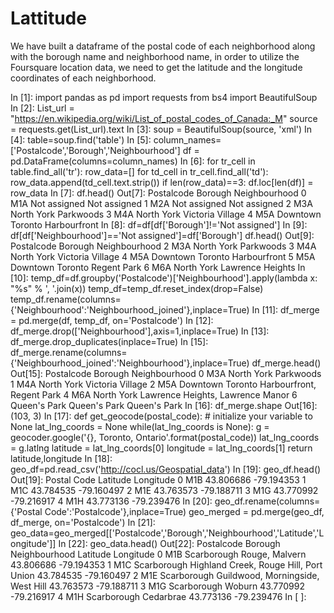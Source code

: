 # Lattitude


We have built a dataframe of the postal code of each neighborhood along with the borough name and neighborhood name, in order to utilize the Foursquare location data, we need to get the latitude and the longitude coordinates of each neighborhood.

In [1]:
import pandas as pd
import requests
from bs4 import BeautifulSoup
In [2]:
List_url = "https://en.wikipedia.org/wiki/List_of_postal_codes_of_Canada:_M"
source = requests.get(List_url).text
In [3]:
soup = BeautifulSoup(source, 'xml')
In [4]:
table=soup.find('table')
In [5]:
column_names=['Postalcode','Borough','Neighbourhood']
df = pd.DataFrame(columns=column_names)
In [6]:
for tr_cell in table.find_all('tr'):
    row_data=[]
    for td_cell in tr_cell.find_all('td'):
        row_data.append(td_cell.text.strip())
    if len(row_data)==3:
        df.loc[len(df)] = row_data
In [7]:
df.head()
Out[7]:
Postalcode	Borough	Neighbourhood
0	M1A	Not assigned	Not assigned
1	M2A	Not assigned	Not assigned
2	M3A	North York	Parkwoods
3	M4A	North York	Victoria Village
4	M5A	Downtown Toronto	Harbourfront
In [8]:
df=df[df['Borough']!='Not assigned']
In [9]:
df[df['Neighbourhood']=='Not assigned']=df['Borough']
df.head()
Out[9]:
Postalcode	Borough	Neighbourhood
2	M3A	North York	Parkwoods
3	M4A	North York	Victoria Village
4	M5A	Downtown Toronto	Harbourfront
5	M5A	Downtown Toronto	Regent Park
6	M6A	North York	Lawrence Heights
In [10]:
temp_df=df.groupby('Postalcode')['Neighbourhood'].apply(lambda x: "%s" % ', '.join(x))
temp_df=temp_df.reset_index(drop=False)
temp_df.rename(columns={'Neighbourhood':'Neighbourhood_joined'},inplace=True)
In [11]:
df_merge = pd.merge(df, temp_df, on='Postalcode')
In [12]:
df_merge.drop(['Neighbourhood'],axis=1,inplace=True)
In [13]:
df_merge.drop_duplicates(inplace=True)
In [15]:
df_merge.rename(columns={'Neighbourhood_joined':'Neighbourhood'},inplace=True)
df_merge.head()
Out[15]:
Postalcode	Borough	Neighbourhood
0	M3A	North York	Parkwoods
1	M4A	North York	Victoria Village
2	M5A	Downtown Toronto	Harbourfront, Regent Park
4	M6A	North York	Lawrence Heights, Lawrence Manor
6	Queen's Park	Queen's Park	Queen's Park
In [16]:
df_merge.shape
Out[16]:
(103, 3)
In [17]:
def get_geocode(postal_code):
    # initialize your variable to None
    lat_lng_coords = None
    while(lat_lng_coords is None):
        g = geocoder.google('{}, Toronto, Ontario'.format(postal_code))
        lat_lng_coords = g.latlng
    latitude = lat_lng_coords[0]
    longitude = lat_lng_coords[1]
    return latitude,longitude
In [18]:
geo_df=pd.read_csv('http://cocl.us/Geospatial_data')
In [19]:
geo_df.head()
Out[19]:
Postal Code	Latitude	Longitude
0	M1B	43.806686	-79.194353
1	M1C	43.784535	-79.160497
2	M1E	43.763573	-79.188711
3	M1G	43.770992	-79.216917
4	M1H	43.773136	-79.239476
In [20]:
geo_df.rename(columns={'Postal Code':'Postalcode'},inplace=True)
geo_merged = pd.merge(geo_df, df_merge, on='Postalcode')
In [21]:
geo_data=geo_merged[['Postalcode','Borough','Neighbourhood','Latitude','Longitude']]
In [22]:
geo_data.head()
Out[22]:
Postalcode	Borough	Neighbourhood	Latitude	Longitude
0	M1B	Scarborough	Rouge, Malvern	43.806686	-79.194353
1	M1C	Scarborough	Highland Creek, Rouge Hill, Port Union	43.784535	-79.160497
2	M1E	Scarborough	Guildwood, Morningside, West Hill	43.763573	-79.188711
3	M1G	Scarborough	Woburn	43.770992	-79.216917
4	M1H	Scarborough	Cedarbrae	43.773136	-79.239476
In [ ]:
